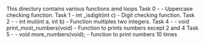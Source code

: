 This directory contains various functions amd loops
Task 0 - - Uppercase checking function.
Task 1 - int _isdigit(int c) - Digit checking function.
Task 2 - - int mul(int a, int b) - Function multiples two integers.
Task 4 -  - void print_most_numbers(void) - Function to prints numbers except 2 and 4
Task 5  - - void more_numbers(void); - function to print numbers 10 times